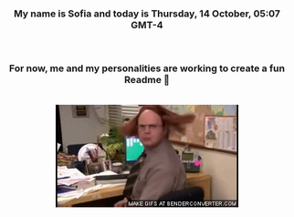 


<div align="center">
<h3 >My name is Sofia and today is Thursday, 14 October, 05:07 GMT-4</h3><br>
<h3 >For now, me and my personalities are working to create a fun Readme 👋
</h3><br>
<img src='img/dwight.gif' alt='working...'/>
</div>
